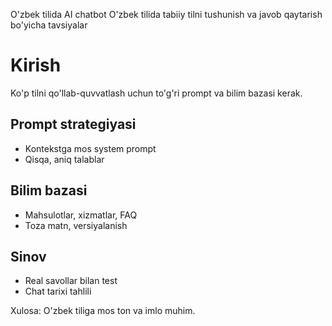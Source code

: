 O'zbek tilida AI chatbot
O'zbek tilida tabiiy tilni tushunish va javob qaytarish bo'yicha tavsiyalar
# Kirish
Ko'p tilni qo'llab-quvvatlash uchun to'g'ri prompt va bilim bazasi kerak.

## Prompt strategiyasi
- Kontekstga mos system prompt
- Qisqa, aniq talablar

## Bilim bazasi
- Mahsulotlar, xizmatlar, FAQ
- Toza matn, versiyalanish

## Sinov
- Real savollar bilan test
- Chat tarixi tahlili

Xulosa: O'zbek tiliga mos ton va imlo muhim.
